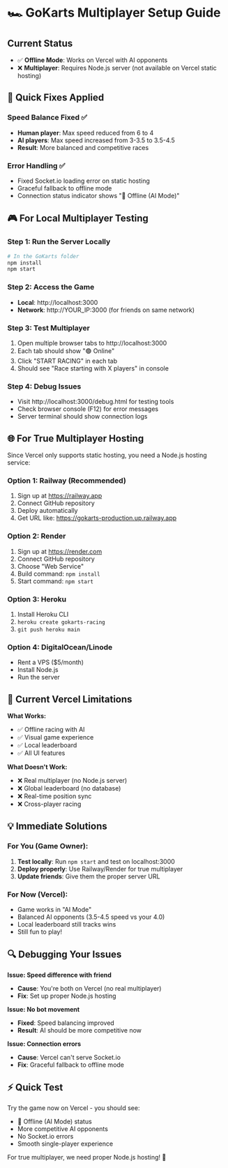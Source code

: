 # 🏎️ GoKarts Multiplayer Setup Guide

## Current Status
- ✅ **Offline Mode**: Works on Vercel with AI opponents
- ❌ **Multiplayer**: Requires Node.js server (not available on Vercel static hosting)

## 🔧 Quick Fixes Applied

### Speed Balance Fixed ✅
- **Human player**: Max speed reduced from 6 to 4
- **AI players**: Max speed increased from 3-3.5 to 3.5-4.5
- **Result**: More balanced and competitive races

### Error Handling ✅
- Fixed Socket.io loading error on static hosting
- Graceful fallback to offline mode
- Connection status indicator shows "🔴 Offline (AI Mode)"

## 🎮 For Local Multiplayer Testing

### Step 1: Run the Server Locally
```bash
# In the GoKarts folder
npm install
npm start
```

### Step 2: Access the Game
- **Local**: http://localhost:3000
- **Network**: http://YOUR_IP:3000 (for friends on same network)

### Step 3: Test Multiplayer
1. Open multiple browser tabs to http://localhost:3000
2. Each tab should show "🟢 Online"
3. Click "START RACING" in each tab
4. Should see "Race starting with X players" in console

### Step 4: Debug Issues
- Visit http://localhost:3000/debug.html for testing tools
- Check browser console (F12) for error messages
- Server terminal should show connection logs

## 🌐 For True Multiplayer Hosting

Since Vercel only supports static hosting, you need a Node.js hosting service:

### Option 1: Railway (Recommended)
1. Sign up at https://railway.app
2. Connect GitHub repository
3. Deploy automatically
4. Get URL like: https://gokarts-production.up.railway.app

### Option 2: Render
1. Sign up at https://render.com
2. Connect GitHub repository  
3. Choose "Web Service"
4. Build command: `npm install`
5. Start command: `npm start`

### Option 3: Heroku
1. Install Heroku CLI
2. `heroku create gokarts-racing`
3. `git push heroku main`

### Option 4: DigitalOcean/Linode
- Rent a VPS ($5/month)
- Install Node.js
- Run the server

## 🚨 Current Vercel Limitations

**What Works:**
- ✅ Offline racing with AI
- ✅ Visual game experience
- ✅ Local leaderboard
- ✅ All UI features

**What Doesn't Work:**
- ❌ Real multiplayer (no Node.js server)
- ❌ Global leaderboard (no database)
- ❌ Real-time position sync
- ❌ Cross-player racing

## 💡 Immediate Solutions

### For You (Game Owner):
1. **Test locally**: Run `npm start` and test on localhost:3000
2. **Deploy properly**: Use Railway/Render for true multiplayer
3. **Update friends**: Give them the proper server URL

### For Now (Vercel):
- Game works in "AI Mode"
- Balanced AI opponents (3.5-4.5 speed vs your 4.0)
- Local leaderboard still tracks wins
- Still fun to play!

## 🔍 Debugging Your Issues

**Issue: Speed difference with friend**
- **Cause**: You're both on Vercel (no real multiplayer)
- **Fix**: Set up proper Node.js hosting

**Issue: No bot movement** 
- **Fixed**: Speed balancing improved
- **Result**: AI should be more competitive now

**Issue: Connection errors**
- **Cause**: Vercel can't serve Socket.io
- **Fix**: Graceful fallback to offline mode

## ⚡ Quick Test
Try the game now on Vercel - you should see:
- 🔴 Offline (AI Mode) status
- More competitive AI opponents
- No Socket.io errors
- Smooth single-player experience

For true multiplayer, we need proper Node.js hosting! 🚀